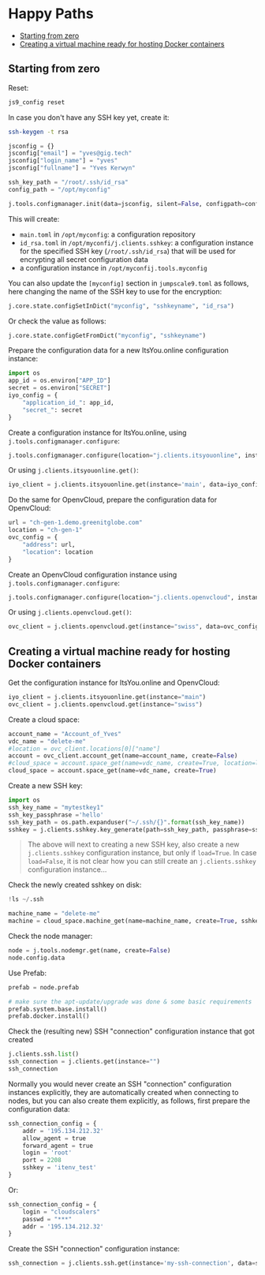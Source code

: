 # Happy Paths

- [Starting from zero](#from-zero)
- [Creating a virtual machine ready for hosting Docker containers](#create-vm)


<a id="from-zero"></a>
## Starting from zero

Reset:
```bash
js9_config reset
```

In case you don't have any SSH key yet, create it:
```bash
ssh-keygen -t rsa
```

```python
jsconfig = {}
jsconfig["email"] = "yves@gig.tech"
jsconfig["login_name"] = "yves"
jsconfig["fullname"] = "Yves Kerwyn"

ssh_key_path = "/root/.ssh/id_rsa"
config_path = "/opt/myconfig"

j.tools.configmanager.init(data=jsconfig, silent=False, configpath=config_path, keypath=ssh_key_path)
```

This will create:
- `main.toml` in `/opt/myconfig`: a configuration repository 
- `id_rsa.toml` in `/opt/myconfi/j.clients.sshkey`: a configuration instance for the specified SSH key (`/root/.ssh/id_rsa`) that will be used for encrypting all secret configuration data 
- a configuration instance in `/opt/myconfij.tools.myconfig` 


You can also update the `[myconfig]` section in `jumpscale9.toml` as follows, here changing the name of the SSH key to use for the encryption:
```python
j.core.state.configSetInDict("myconfig", "sshkeyname", "id_rsa")
```

Or check the value as follows:
```python
j.core.state.configGetFromDict("myconfig", "sshkeyname") 
```

Prepare the configuration data for a new ItsYou.online configuration instance:
```python
import os
app_id = os.environ["APP_ID"]
secret = os.environ["SECRET"]
iyo_config = {
    "application_id_": app_id,
    "secret_": secret
}
```

Create a configuration instance for ItsYou.online, using `j.tools.configmanager.configure`:
```python
j.tools.configmanager.configure(location="j.clients.itsyouonline", instance="main", data=iyo_config)
```

Or using `j.clients.itsyouonline.get()`:
```python
iyo_client = j.clients.itsyouonline.get(instance='main', data=iyo_config, create=True, die=True, interactive=False)
```

Do the same for OpenvCloud, prepare the configuration data for OpenvCloud:
```python
url = "ch-gen-1.demo.greenitglobe.com"
location = "ch-gen-1"
ovc_config = {
    "address": url,
    "location": location
}
```

Create an OpenvCloud configuration instance using `j.tools.configmanager.configure`:
```python
j.tools.configmanager.configure(location="j.clients.openvcloud", instance="swiss", data=ovc_config)
```

Or using `j.clients.openvcloud.get()`:
```python
ovc_client = j.clients.openvcloud.get(instance="swiss", data=ovc_config, create=True, die=True, interactive=False)
```

<a id="create-vm"></a>
## Creating a virtual machine ready for hosting Docker containers

Get the configuration instance for ItsYou.online and OpenvCloud:
```python
iyo_client = j.clients.itsyouonline.get(instance="main")
ovc_client = j.clients.openvcloud.get(instance="swiss")
```

Create a cloud space:
```python
account_name = "Account_of_Yves"
vdc_name = "delete-me"
#location = ovc_client.locations[0]["name"]
account = ovc_client.account_get(name=account_name, create=False)
#cloud_space = account.space_get(name=vdc_name, create=True, location=location)
cloud_space = account.space_get(name=vdc_name, create=True)
```

Create a new SSH key:
```python
import os
ssh_key_name = "mytestkey1"
ssh_key_passphrase ='hello'
ssh_key_path = os.path.expanduser("~/.ssh/{}".format(ssh_key_name))
sshkey = j.clients.sshkey.key_generate(path=ssh_key_path, passphrase=ssh_key_passphrase, overwrite=False, load=True, returnObj=True)
```

> The above will next to creating a new SSH key, also create a new `j.clients.sshkey` configuration instance, but only if `load=True`.
> In case `load=False`, it is not clear how you can still create an `j.clients.sshkey` configuration instance...

Check the newly created sshkey on disk:
```python
!ls ~/.ssh 
```

```python
machine_name = "delete-me"
machine = cloud_space.machine_get(name=machine_name, create=True, sshkeyname=ssh_key_name)
```

Check the node manager:
```python
node = j.tools.nodemgr.get(name, create=False)
node.config.data
```

Use Prefab:
```python
prefab = node.prefab

# make sure the apt-update/upgrade was done & some basic requirements
prefab.system.base.install()
prefab.docker.install()
```

Check the (resulting new) SSH "connection" configuration instance that got created
```python
j.clients.ssh.list()
ssh_connection = j.clients.get(instance="")
ssh_connection
```

Normally you would never create an SSH "connection" configuration instances explicitly, they are automatically created when connecting to nodes, but you can also create them explicitly, as follows, first prepare the configuration data:
```python
ssh_connection_config = {
    addr = '195.134.212.32'
    allow_agent = true
    forward_agent = true    
    login = 'root'    
    port = 2208    
    sshkey = 'itenv_test'
}
```

Or:
```python
ssh_connection_config = {
    login = "cloudscalers"
    passwd = "***"
    addr = '195.134.212.32'
}
```

Create the SSH "connection" configuration instance:
```python
ssh_connection = j.clients.ssh.get(instance='my-ssh-connection', data=ssh_connection_config, create=True, die=True, interactive=False)
```

